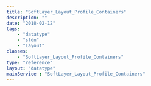 ```yaml
---
title: "SoftLayer_Layout_Profile_Containers"
description: ""
date: "2018-02-12"
tags:
    - "datatype"
    - "sldn"
    - "Layout"
classes:
    - "SoftLayer_Layout_Profile_Containers"
type: "reference"
layout: "datatype"
mainService : "SoftLayer_Layout_Profile_Containers"
---
```

